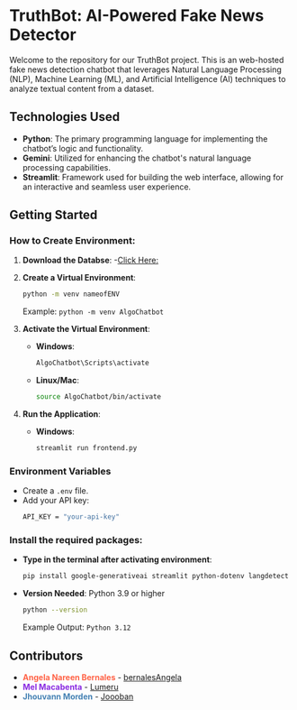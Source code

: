 # TruthBot: AI-Powered Fake News Detector 

Welcome to the repository for our TruthBot project. This is an web-hosted fake news detection chatbot that leverages Natural Language Processing (NLP), Machine Learning (ML), and Artificial Intelligence (AI) techniques to analyze textual content from a dataset.

## Technologies Used

- **Python**: The primary programming language for implementing the chatbot’s logic and functionality.
- **Gemini**: Utilized for enhancing the chatbot's natural language processing capabilities.
- **Streamlit**: Framework used for building the web interface, allowing for an interactive and seamless user experience.

## Getting Started

### How to Create Environment:

1. **Download the Databse**:
   -[Click Here:](https://malayancollegesmindanaoo365-my.sharepoint.com/:x:/g/personal/jmorden_mcm_edu_ph/EQdC0ggGoNdPgs3yq3WaNnIBfou69F3OlHPYX0BSGQ__gw?e=3q6mFL)

3. **Create a Virtual Environment**:
   ```bash
   python -m venv nameofENV
   ```
   Example: ``python -m venv AlgoChatbot``


4. **Activate the Virtual Environment**:
   - **Windows**:
     ```bash
     AlgoChatbot\Scripts\activate
     ```
   - **Linux/Mac**:
     ```bash
     source AlgoChatbot/bin/activate
     ```
   
5. **Run the Application**:
   - **Windows**:
     ```bash
     streamlit run frontend.py
     ```

     
### **Environment Variables**
   - Create a `.env` file.
   - Add your API key:
     ```bash
     API_KEY = "your-api-key"
     ```

### **Install the required packages:**
   - **Type in the terminal after activating environment**:
      ```bash
      pip install google-generativeai streamlit python-dotenv langdetect nltk
      ```
   - **Version Needed**: Python 3.9 or higher
      ```bash
      python --version
      ```
      Example Output: `Python 3.12`

## Contributors


- **<span style="color:#FF6347">Angela Nareen Bernales</span>** - [bernalesAngela](https://github.com/bernalesangela)
- **<span style="color:#8A2BE2">Mel Macabenta</span>** - [Lumeru](https://github.com/MeruMeru09)
- **<span style="color:#4682B4">Jhouvann Morden</span>** - [Joooban](https://github.com/Joooban) 

